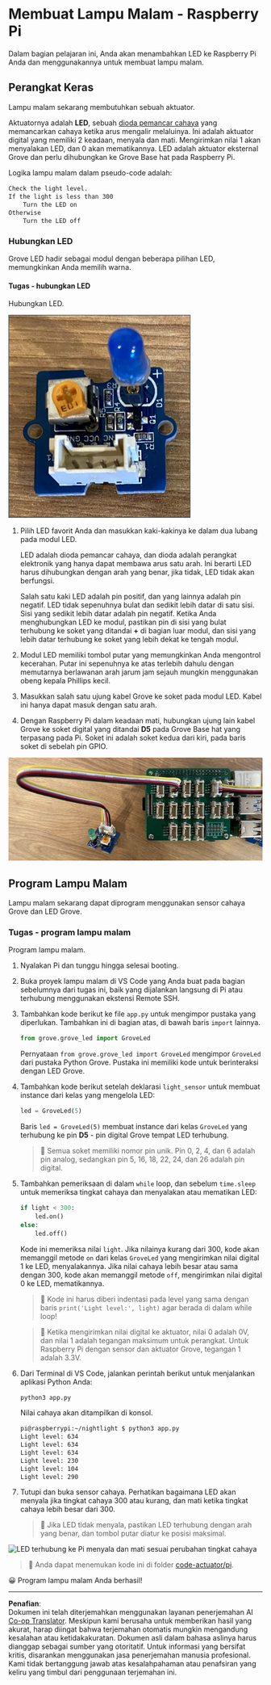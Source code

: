 <!--
CO_OP_TRANSLATOR_METADATA:
{
  "original_hash": "4db8a3879a53490513571df2f6cf7641",
  "translation_date": "2025-08-28T00:47:10+00:00",
  "source_file": "1-getting-started/lessons/3-sensors-and-actuators/pi-actuator.md",
  "language_code": "id"
}
-->
# Membuat Lampu Malam - Raspberry Pi

Dalam bagian pelajaran ini, Anda akan menambahkan LED ke Raspberry Pi Anda dan menggunakannya untuk membuat lampu malam.

## Perangkat Keras

Lampu malam sekarang membutuhkan sebuah aktuator.

Aktuatornya adalah **LED**, sebuah [dioda pemancar cahaya](https://wikipedia.org/wiki/Light-emitting_diode) yang memancarkan cahaya ketika arus mengalir melaluinya. Ini adalah aktuator digital yang memiliki 2 keadaan, menyala dan mati. Mengirimkan nilai 1 akan menyalakan LED, dan 0 akan mematikannya. LED adalah aktuator eksternal Grove dan perlu dihubungkan ke Grove Base hat pada Raspberry Pi.

Logika lampu malam dalam pseudo-code adalah:

```output
Check the light level.
If the light is less than 300
    Turn the LED on
Otherwise
    Turn the LED off
```

### Hubungkan LED

Grove LED hadir sebagai modul dengan beberapa pilihan LED, memungkinkan Anda memilih warna.

#### Tugas - hubungkan LED

Hubungkan LED.

![Sebuah Grove LED](../../../../../translated_images/grove-led.6c853be93f473cf2c439cfc74bb1064732b22251a83cedf66e62f783f9cc1a79.id.png)

1. Pilih LED favorit Anda dan masukkan kaki-kakinya ke dalam dua lubang pada modul LED.

    LED adalah dioda pemancar cahaya, dan dioda adalah perangkat elektronik yang hanya dapat membawa arus satu arah. Ini berarti LED harus dihubungkan dengan arah yang benar, jika tidak, LED tidak akan berfungsi.

    Salah satu kaki LED adalah pin positif, dan yang lainnya adalah pin negatif. LED tidak sepenuhnya bulat dan sedikit lebih datar di satu sisi. Sisi yang sedikit lebih datar adalah pin negatif. Ketika Anda menghubungkan LED ke modul, pastikan pin di sisi yang bulat terhubung ke soket yang ditandai **+** di bagian luar modul, dan sisi yang lebih datar terhubung ke soket yang lebih dekat ke tengah modul.

1. Modul LED memiliki tombol putar yang memungkinkan Anda mengontrol kecerahan. Putar ini sepenuhnya ke atas terlebih dahulu dengan memutarnya berlawanan arah jarum jam sejauh mungkin menggunakan obeng kepala Phillips kecil.

1. Masukkan salah satu ujung kabel Grove ke soket pada modul LED. Kabel ini hanya dapat masuk dengan satu arah.

1. Dengan Raspberry Pi dalam keadaan mati, hubungkan ujung lain kabel Grove ke soket digital yang ditandai **D5** pada Grove Base hat yang terpasang pada Pi. Soket ini adalah soket kedua dari kiri, pada baris soket di sebelah pin GPIO.

![Grove LED terhubung ke soket D5](../../../../../translated_images/pi-led.97f1d474981dc35d1c7996c7b17de355d3d0a6bc9606d79fa5f89df933415122.id.png)

## Program Lampu Malam

Lampu malam sekarang dapat diprogram menggunakan sensor cahaya Grove dan LED Grove.

### Tugas - program lampu malam

Program lampu malam.

1. Nyalakan Pi dan tunggu hingga selesai booting.

1. Buka proyek lampu malam di VS Code yang Anda buat pada bagian sebelumnya dari tugas ini, baik yang dijalankan langsung di Pi atau terhubung menggunakan ekstensi Remote SSH.

1. Tambahkan kode berikut ke file `app.py` untuk mengimpor pustaka yang diperlukan. Tambahkan ini di bagian atas, di bawah baris `import` lainnya.

    ```python
    from grove.grove_led import GroveLed
    ```

    Pernyataan `from grove.grove_led import GroveLed` mengimpor `GroveLed` dari pustaka Python Grove. Pustaka ini memiliki kode untuk berinteraksi dengan LED Grove.

1. Tambahkan kode berikut setelah deklarasi `light_sensor` untuk membuat instance dari kelas yang mengelola LED:

    ```python
    led = GroveLed(5)
    ```

    Baris `led = GroveLed(5)` membuat instance dari kelas `GroveLed` yang terhubung ke pin **D5** - pin digital Grove tempat LED terhubung.

    > 💁 Semua soket memiliki nomor pin unik. Pin 0, 2, 4, dan 6 adalah pin analog, sedangkan pin 5, 16, 18, 22, 24, dan 26 adalah pin digital.

1. Tambahkan pemeriksaan di dalam `while` loop, dan sebelum `time.sleep` untuk memeriksa tingkat cahaya dan menyalakan atau mematikan LED:

    ```python
    if light < 300:
        led.on()
    else:
        led.off()
    ```

    Kode ini memeriksa nilai `light`. Jika nilainya kurang dari 300, kode akan memanggil metode `on` dari kelas `GroveLed` yang mengirimkan nilai digital 1 ke LED, menyalakannya. Jika nilai cahaya lebih besar atau sama dengan 300, kode akan memanggil metode `off`, mengirimkan nilai digital 0 ke LED, mematikannya.

    > 💁 Kode ini harus diberi indentasi pada level yang sama dengan baris `print('Light level:', light)` agar berada di dalam while loop!

    > 💁 Ketika mengirimkan nilai digital ke aktuator, nilai 0 adalah 0V, dan nilai 1 adalah tegangan maksimum untuk perangkat. Untuk Raspberry Pi dengan sensor dan aktuator Grove, tegangan 1 adalah 3.3V.

1. Dari Terminal di VS Code, jalankan perintah berikut untuk menjalankan aplikasi Python Anda:

    ```sh
    python3 app.py
    ```

    Nilai cahaya akan ditampilkan di konsol.

    ```output
    pi@raspberrypi:~/nightlight $ python3 app.py 
    Light level: 634
    Light level: 634
    Light level: 634
    Light level: 230
    Light level: 104
    Light level: 290
    ```

1. Tutupi dan buka sensor cahaya. Perhatikan bagaimana LED akan menyala jika tingkat cahaya 300 atau kurang, dan mati ketika tingkat cahaya lebih besar dari 300.

    > 💁 Jika LED tidak menyala, pastikan LED terhubung dengan arah yang benar, dan tombol putar diatur ke posisi maksimal.

![LED terhubung ke Pi menyala dan mati sesuai perubahan tingkat cahaya](../../../../../images/pi-running-assignment-1-1.gif)

> 💁 Anda dapat menemukan kode ini di folder [code-actuator/pi](../../../../../1-getting-started/lessons/3-sensors-and-actuators/code-actuator/pi).

😀 Program lampu malam Anda berhasil!

---

**Penafian**:  
Dokumen ini telah diterjemahkan menggunakan layanan penerjemahan AI [Co-op Translator](https://github.com/Azure/co-op-translator). Meskipun kami berusaha untuk memberikan hasil yang akurat, harap diingat bahwa terjemahan otomatis mungkin mengandung kesalahan atau ketidakakuratan. Dokumen asli dalam bahasa aslinya harus dianggap sebagai sumber yang otoritatif. Untuk informasi yang bersifat kritis, disarankan menggunakan jasa penerjemahan manusia profesional. Kami tidak bertanggung jawab atas kesalahpahaman atau penafsiran yang keliru yang timbul dari penggunaan terjemahan ini.